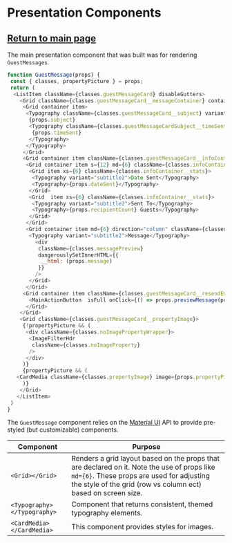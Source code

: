 # Presentation Components

## [Return to main page](../README.md)

The main presentation component that was built was for rendering `GuestMessages`.

```javascript
function GuestMessage(props) {
 const { classes, propertyPicture } = props;
 return (
  <ListItem className={classes.guestMessageCard} disableGutters>
    <Grid className={classes.guestMessageCard__messageContainer} container direction="row">
     <Grid container item>
      <Typography className={classes.guestMessageCard__subject} variant="h4">
       {props.subject}
       <Typography className={classes.guestMessageCardSubject__timeSent} variant="caption">
        {props.timeSent}
       </Typography>
      </Typography>
     </Grid>
     <Grid container item className={classes.guestMessageCard__infoContainer}>
      <Grid container item s={12} md={6} className={classes.infoContainer__statsWrapper}>
       <Grid item xs={6} className={classes.infoContainer__stats}>
        <Typography variant="subtitle2">Date Sent</Typography>
        <Typography>{props.dateSent}</Typography>
       </Grid>
       <Grid  item xs={6} className={classes.infoContainer__stats}>
        <Typography variant="subtitle2">Sent To</Typography>
        <Typography>{props.recipientCount} Guests</Typography>
       </Grid>
      </Grid>
      <Grid container item md={6} direction="column" className={classes.guestMessageCard__message}>
       <Typography variant="subtitle2">Message</Typography>
         <div
          className={classes.messagePreview}
          dangerouslySetInnerHTML={{
           __html: (props.message)
          }}
         />
       </Grid>
      </Grid>
     <Grid container item className={classes.guestMessageCard__resendEmailButton} >
       <MainActionButton  isFull onClick={() => props.previewMessage(props.id)}>Resend Email</MainActionButton>
      </Grid>
    </Grid>
    <Grid className={classes.guestMessageCard__propertyImage}>
     {!propertyPicture && (
      <div className={classes.noImagePropertyWrapper}>
       <ImageFilterHdr
        className={classes.noImageProperty}
       />
      </div>
     )}
     {propertyPicture && (
   <CardMedia className={classes.propertyImage} image={props.propertyPicture} />
     )}
    </Grid>
   </ListItem>
 )
}
```

The `GuestMessage` component relies on the [Material UI](https://material-ui.com/) API to provide pre-styled (but customizable) components.

| Component | Purpose |
| --- | --- |
| `<Grid></Grid>` | Renders a grid layout based on the props that are declared on it. Note the use of props like `md={6}`. These props are used for adjusting the style of the grid (row vs column ect) based on screen size.|
| `<Typography></Typography>` | Component that returns consistent, themed typography elements. |
| `<CardMedia></CardMedia>` | This component provides styles for images. |
